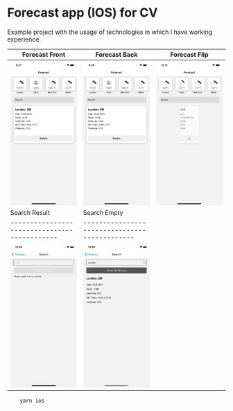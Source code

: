 # Forecast app (IOS) for CV

Example project with the usage of technologies in which I have working experience.

Forecast Front                                 | Forecast Back                                 | Forecast Flip 
---------------------------------------------- | --------------------------------------------- | ---------------------------------------------- 
![](__screenshots__/screen-forecast-front.png) | ![](__screenshots__/screen-forecast-back.png) | ![](__screenshots__/screen-forecast-flip.png) 
 Search Result                                | Search Empty                                  |
 -------------------------------------------- | --------------------------------------------- |
 ![](__screenshots__/screen-search-empty.png) | ![](__screenshots__/screen-search-result.png) |

``` 
    yarn ios 
```